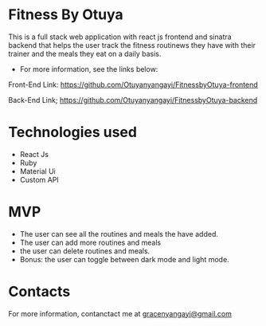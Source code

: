 # Fitness By Otuya 
This is a full stack web application with react js frontend and sinatra backend that helps the user track the fitness routinews they have with their trainer and the meals they eat on a daily basis.

* For more information, see the links below:

Front-End Link: https://github.com/Otuyanyangayi/FitnessbyOtuya-frontend

Back-End Link; https://github.com/Otuyanyangayi/FitnessbyOtuya-backend

# Technologies used 

* React Js
* Ruby 
* Material Ui 
* Custom API 

# MVP
* The user can see all the routines and meals the have added.
* The user can add more routines and meals 
* the user can delete routines and meals.
* Bonus: the user can toggle between dark mode and light mode.


# Contacts 
For more information, contanctact me at gracenyangayi@gmail.com






